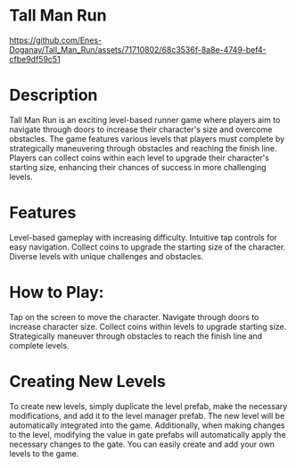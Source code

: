 # Tall Man Run


https://github.com/Enes-Doganay/Tall_Man_Run/assets/71710802/68c3536f-8a8e-4749-bef4-cfbe9df59c51


# Description
Tall Man Run is an exciting level-based runner game where players aim to navigate through doors to increase their character's size and overcome obstacles. The game features various levels that players must complete by strategically maneuvering through obstacles and reaching the finish line. Players can collect coins within each level to upgrade their character's starting size, enhancing their chances of success in more challenging levels.

# Features

Level-based gameplay with increasing difficulty.
Intuitive tap controls for easy navigation.
Collect coins to upgrade the starting size of the character.
Diverse levels with unique challenges and obstacles.

# How to Play:

Tap on the screen to move the character.
Navigate through doors to increase character size.
Collect coins within levels to upgrade starting size.
Strategically maneuver through obstacles to reach the finish line and complete levels.

# Creating New Levels
To create new levels, simply duplicate the level prefab, make the necessary modifications, and add it to the level manager prefab. The new level will be automatically integrated into the game. Additionally, when making changes to the level, modifying the value in gate prefabs will automatically apply the necessary changes to the gate. You can easily create and add your own levels to the game.
